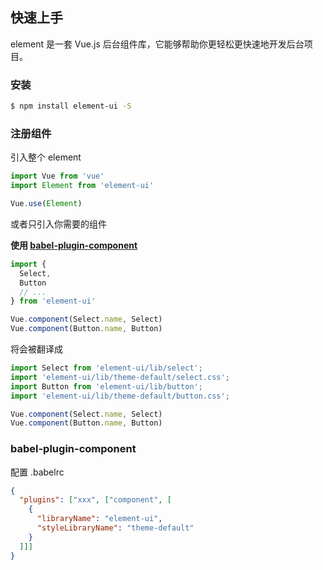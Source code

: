 ## 快速上手

element 是一套 Vue.js 后台组件库，它能够帮助你更轻松更快速地开发后台项目。

### 安装

```bash
$ npm install element-ui -S
```

### 注册组件

引入整个 element

```javascript
import Vue from 'vue'
import Element from 'element-ui'

Vue.use(Element)
```

或者只引入你需要的组件

**使用 [babel-plugin-component](https://github.com/QingWei-Li/babel-plugin-component)**

```javascript
import {
  Select,
  Button
  // ...
} from 'element-ui'

Vue.component(Select.name, Select)
Vue.component(Button.name, Button)
```

将会被翻译成

```javascript
import Select from 'element-ui/lib/select';
import 'element-ui/lib/theme-default/select.css';
import Button from 'element-ui/lib/button';
import 'element-ui/lib/theme-default/button.css';

Vue.component(Select.name, Select)
Vue.component(Button.name, Button)
```

### babel-plugin-component

配置 .babelrc

```json
{
  "plugins": ["xxx", ["component", [
    {
      "libraryName": "element-ui",
      "styleLibraryName": "theme-default"
    }
  ]]]
}
```
